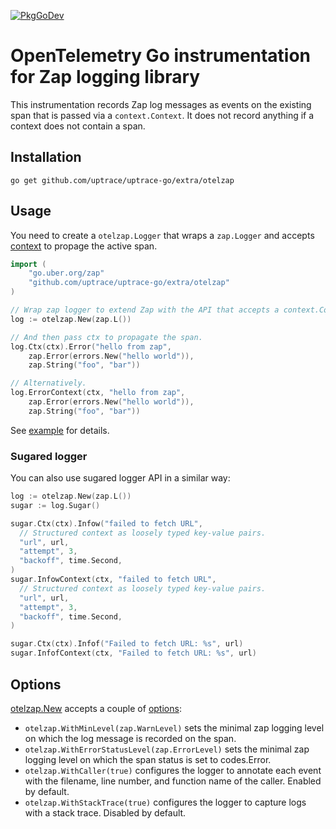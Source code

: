 [![PkgGoDev](https://pkg.go.dev/badge/github.com/uptrace/uptrace-go/extra/otelzap)](https://pkg.go.dev/github.com/uptrace/uptrace-go/extra/otelzap)

# OpenTelemetry Go instrumentation for Zap logging library

This instrumentation records Zap log messages as events on the existing span that is passed via a
`context.Context`. It does not record anything if a context does not contain a span.

## Installation

```shell
go get github.com/uptrace/uptrace-go/extra/otelzap
```

## Usage

You need to create a `otelzap.Logger` that wraps a `zap.Logger` and accepts
[context](https://docs.uptrace.dev/guide/go.html#context) to propage the active span.

```go
import (
    "go.uber.org/zap"
    "github.com/uptrace/uptrace-go/extra/otelzap"
)

// Wrap zap logger to extend Zap with the API that accepts a context.Context.
log := otelzap.New(zap.L())

// And then pass ctx to propagate the span.
log.Ctx(ctx).Error("hello from zap",
	zap.Error(errors.New("hello world")),
	zap.String("foo", "bar"))

// Alternatively.
log.ErrorContext(ctx, "hello from zap",
	zap.Error(errors.New("hello world")),
	zap.String("foo", "bar"))
```

See [example](/example/) for details.

### Sugared logger

You can also use sugared logger API in a similar way:

```go
log := otelzap.New(zap.L())
sugar := log.Sugar()

sugar.Ctx(ctx).Infow("failed to fetch URL",
  // Structured context as loosely typed key-value pairs.
  "url", url,
  "attempt", 3,
  "backoff", time.Second,
)
sugar.InfowContext(ctx, "failed to fetch URL",
  // Structured context as loosely typed key-value pairs.
  "url", url,
  "attempt", 3,
  "backoff", time.Second,
)

sugar.Ctx(ctx).Infof("Failed to fetch URL: %s", url)
sugar.InfofContext(ctx, "Failed to fetch URL: %s", url)
```

## Options

[otelzap.New](https://pkg.go.dev/github.com/uptrace/uptrace-go/extra/otelzap#New) accepts a couple
of [options](https://pkg.go.dev/github.com/uptrace/uptrace-go/extra/otelzap#Option):

- `otelzap.WithMinLevel(zap.WarnLevel)` sets the minimal zap logging level on which the log message
  is recorded on the span.
- `otelzap.WithErrorStatusLevel(zap.ErrorLevel)` sets the minimal zap logging level on which the
  span status is set to codes.Error.
- `otelzap.WithCaller(true)` configures the logger to annotate each event with the filename, line
  number, and function name of the caller. Enabled by default.
- `otelzap.WithStackTrace(true)` configures the logger to capture logs with a stack trace. Disabled
  by default.
